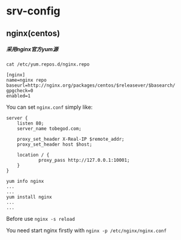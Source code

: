# srv-config

## nginx(centos)

##### 采用nginx官方yum源

```
cat /etc/yum.repos.d/nginx.repo

[nginx]
name=nginx repo
baseurl=http://nginx.org/packages/centos/$releasever/$basearch/
gpgcheck=0
enabled=1
```
You can set `nginx.conf` simply like:

```
server {
    listen 80;
    server_name tobegod.com;

    proxy_set_header X-Real-IP $remote_addr;
    proxy_set_header host $host;

    location / {
            proxy_pass http://127.0.0.1:10001;
    }
}
```

```
yum info nginx
...
...
yum install nginx
...
...
```

Before use `nginx -s reload` 

You need start nginx firstly with `nginx -p /etc/nginx/nginx.conf`
